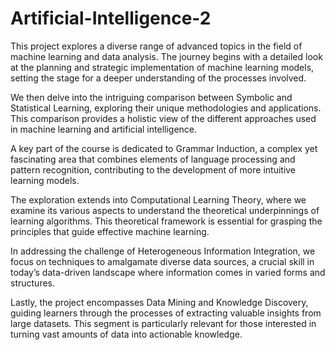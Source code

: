 # Artificial-Intelligence-2

This project explores a diverse range of advanced topics in the field of machine learning and data analysis. The journey begins with a detailed look at the planning and strategic implementation of machine learning models, setting the stage for a deeper understanding of the processes involved.

We then delve into the intriguing comparison between Symbolic and Statistical Learning, exploring their unique methodologies and applications. This comparison provides a holistic view of the different approaches used in machine learning and artificial intelligence.

A key part of the course is dedicated to Grammar Induction, a complex yet fascinating area that combines elements of language processing and pattern recognition, contributing to the development of more intuitive learning models.

The exploration extends into Computational Learning Theory, where we examine its various aspects to understand the theoretical underpinnings of learning algorithms. This theoretical framework is essential for grasping the principles that guide effective machine learning.

In addressing the challenge of Heterogeneous Information Integration, we focus on techniques to amalgamate diverse data sources, a crucial skill in today’s data-driven landscape where information comes in varied forms and structures.

Lastly, the project encompasses Data Mining and Knowledge Discovery, guiding learners through the processes of extracting valuable insights from large datasets. This segment is particularly relevant for those interested in turning vast amounts of data into actionable knowledge.
